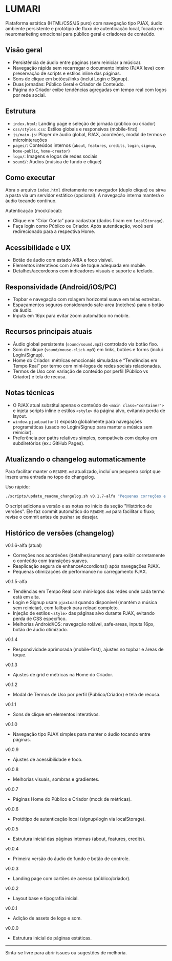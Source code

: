 # LUMARI

Plataforma estática (HTML/CSS/JS puro) com navegação tipo PJAX, áudio ambiente persistente e protótipo de fluxo de autenticação local, focada em neuromarketing emocional para público geral e criadores de conteúdo.

## Visão geral
- Persistência de áudio entre páginas (sem reiniciar a música).
- Navegação rápida sem recarregar o documento inteiro (PJAX leve) com preservação de scripts e estilos inline das páginas.
- Sons de clique em botões/links (inclui Login e Signup).
- Duas jornadas: Público Geral e Criador de Conteúdo.
- Página do Criador exibe tendências agregadas em tempo real com logos por rede social.

## Estrutura
- `index.html`: Landing page e seleção de jornada (público ou criador)
- `css/styles.css`: Estilos globais e responsivos (mobile-first)
- `js/main.js`: Player de áudio global, PJAX, acordeões, modal de termos e microinterações
- `pages/`: Conteúdos internos (`about`, `features`, `credits`, `login`, `signup`, `home-public`, `home-creator`)
- `logo/`: Imagens e logos de redes sociais
- `sound/`: Áudios (música de fundo e clique)

## Como executar
Abra o arquivo `index.html` diretamente no navegador (duplo clique) ou sirva a pasta via um servidor estático (opcional). A navegação interna manterá o áudio tocando contínuo.

Autenticação (mock/local):
- Clique em “Criar Conta” para cadastrar (dados ficam em `localStorage`).
- Faça login como Público ou Criador. Após autenticação, você será redirecionado para a respectiva Home.

## Acessibilidade e UX
- Botão de áudio com estado ARIA e foco visível.
- Elementos interativos com área de toque adequada em mobile.
- Detalhes/accordeons com indicadores visuais e suporte a teclado.

## Responsividade (Android/iOS/PC)
- Topbar e navegação com rolagem horizontal suave em telas estreitas.
- Espaçamentos seguros considerando safe-area (notches) para o botão de áudio.
- Inputs em 16px para evitar zoom automático no mobile.

## Recursos principais atuais
- Áudio global persistente (`sound/sound.mp3`) controlado via botão fixo.
- Som de clique (`sound/mouse-click.mp3`) em links, botões e forms (inclui Login/Signup).
- Home do Criador: métricas emocionais simuladas e “Tendências em Tempo Real” por termo com mini-logos de redes sociais relacionadas.
- Termos de Uso com variação de conteúdo por perfil (Público vs Criador) e tela de recusa.

## Notas técnicas
- O PJAX atual substitui apenas o conteúdo de `<main class="container">` e injeta scripts inline e estilos `<style>` da página alvo, evitando perda de layout.
- `window.pjaxLoad(url)` exposto globalmente para navegações programáticas (usado no Login/Signup para manter a música sem reiniciar).
- Preferência por paths relativos simples, compatíveis com deploy em subdiretórios (ex.: GitHub Pages).

## Atualizando o changelog automaticamente

Para facilitar manter o `README.md` atualizado, incluí um pequeno script que insere uma entrada no topo do changelog.

Uso rápido:

```sh
./scripts/update_readme_changelog.sh v0.1.7-alfa "Pequenas correções e melhorias"
```

O script adiciona a versão e as notas no início da seção "Histórico de versões". Ele faz commit automático do `README.md` para facilitar o fluxo; revise o commit antes de pushar se desejar.


## Histórico de versões (changelog)

v0.1.6-alfa (atual)
- Correções nos acordeões (detalhes/summary) para exibir corretamente o conteúdo com transições suaves.
- Reaplicação segura de enhanceAccordions() após navegações PJAX.
- Pequenas otimizações de performance no carregamento PJAX.

v0.1.5-alfa
- Tendências em Tempo Real com mini-logos das redes onde cada termo está em alta.
- Login e Signup usam `pjaxLoad` quando disponível (mantém a música sem reiniciar), com fallback para reload completo.
- Injeção de estilos `<style>` das páginas alvo durante PJAX, evitando perda de CSS específico.
- Melhorias Android/iOS: navegação rolável, safe-areas, inputs 16px, botão de áudio otimizado.

v0.1.4
- Responsividade aprimorada (mobile-first), ajustes no topbar e áreas de toque.

v0.1.3
- Ajustes de grid e métricas na Home do Criador.

v0.1.2
- Modal de Termos de Uso por perfil (Público/Criador) e tela de recusa.

v0.1.1
- Sons de clique em elementos interativos.

v0.1.0
- Navegação tipo PJAX simples para manter o áudio tocando entre páginas.

v0.0.9
- Ajustes de acessibilidade e foco.

v0.0.8
- Melhorias visuais, sombras e gradientes.

v0.0.7
- Páginas Home do Público e Criador (mock de métricas).

v0.0.6
- Protótipo de autenticação local (signup/login via localStorage).

v0.0.5
- Estrutura inicial das páginas internas (about, features, credits).

v0.0.4
- Primeira versão do áudio de fundo e botão de controle.

v0.0.3
- Landing page com cartões de acesso (público/criador).

v0.0.2
- Layout base e tipografia inicial.

v0.0.1
- Adição de assets de logo e som.

v0.0.0
- Estrutura inicial de páginas estáticas.

---

Sinta-se livre para abrir issues ou sugestões de melhoria.
